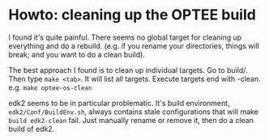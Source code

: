 # Howto: cleaning up the OPTEE build

I found it's quite painful. There seems no global target for cleaning up everything and do a rebuild. (e.g. if you rename your directories, things will break; and you want to do a clean build). 

The best approach I found is to clean up individual targets. Go to build/. Then type `make <tab>`. It will list all targets. Execute targets end with -clean. e.g. `make optee-os-clean`

edk2 seems to be in particular problematic. It's build environment, `edk2/Conf/BuildEnv.sh`, always contains stale configurations that will make `build edk2-clean` fail. Just manually rename or remove it, then do a clean build of edk2. 



